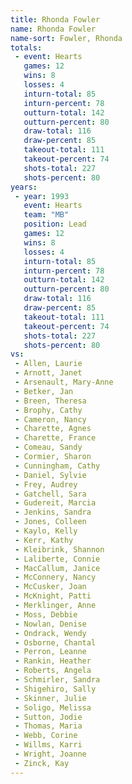 ```yaml
---
title: Rhonda Fowler
name: Rhonda Fowler
name-sort: Fowler, Rhonda
totals:
 - event: Hearts
   games: 12
   wins: 8
   losses: 4
   inturn-total: 85
   inturn-percent: 78
   outturn-total: 142
   outturn-percent: 80
   draw-total: 116
   draw-percent: 85
   takeout-total: 111
   takeout-percent: 74
   shots-total: 227
   shots-percent: 80
years:
 - year: 1993
   event: Hearts
   team: "MB"
   position: Lead
   games: 12
   wins: 8
   losses: 4
   inturn-total: 85
   inturn-percent: 78
   outturn-total: 142
   outturn-percent: 80
   draw-total: 116
   draw-percent: 85
   takeout-total: 111
   takeout-percent: 74
   shots-total: 227
   shots-percent: 80
vs:
 - Allen, Laurie
 - Arnott, Janet
 - Arsenault, Mary-Anne
 - Betker, Jan
 - Breen, Theresa
 - Brophy, Cathy
 - Cameron, Nancy
 - Charette, Agnes
 - Charette, France
 - Comeau, Sandy
 - Cormier, Sharon
 - Cunningham, Cathy
 - Daniel, Sylvie
 - Frey, Audrey
 - Gatchell, Sara
 - Gudereit, Marcia
 - Jenkins, Sandra
 - Jones, Colleen
 - Kaylo, Kelly
 - Kerr, Kathy
 - Kleibrink, Shannon
 - Laliberte, Connie
 - MacCallum, Janice
 - McConnery, Nancy
 - McCusker, Joan
 - McKnight, Patti
 - Merklinger, Anne
 - Moss, Debbie
 - Nowlan, Denise
 - Ondrack, Wendy
 - Osborne, Chantal
 - Perron, Leanne
 - Rankin, Heather
 - Roberts, Angela
 - Schmirler, Sandra
 - Shigehiro, Sally
 - Skinner, Julie
 - Soligo, Melissa
 - Sutton, Jodie
 - Thomas, Maria
 - Webb, Corine
 - Willms, Karri
 - Wright, Joanne
 - Zinck, Kay
---
```

